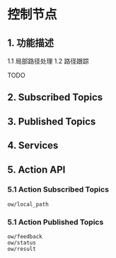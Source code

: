 # 控制节点

## 1. 功能描述

1.1 局部路径处理 
1.2 路径跟踪

TODO

## 2. Subscribed Topics



## 3. Published Topics



## 4. Services



## 5. Action API

### 5.1 Action Subscribed Topics
    
    ow/local_path

### 5.1 Action Published Topics

    ow/feedback 
    ow/status
    ow/result 
